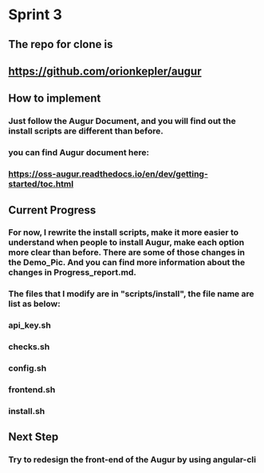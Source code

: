 # Sprint 3

## The repo for clone is
## https://github.com/orionkepler/augur

## How to implement
### Just follow the Augur Document, and you will find out the install scripts are different than before.
### you can find Augur document here:
### https://oss-augur.readthedocs.io/en/dev/getting-started/toc.html

## Current Progress
### For now, I rewrite the install scripts, make it more easier to understand when people to install Augur, make each option more clear than before. There are some of those changes in the Demo_Pic. And you can find more information about the changes in Progress_report.md.

### The files that I modify are in "scripts/install", the file name are list as below:

### api_key.sh
### checks.sh
### config.sh
### frontend.sh
### install.sh

## Next Step
### Try to redesign the front-end of the Augur by using angular-cli
